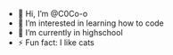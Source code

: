 - 👋 Hi, I’m @C0Co-o
- 👀 I’m interested in learning how to code
- 🌱 I’m currently in highschool 
- ⚡ Fun fact: I like cats

<!---
C0Co-o/C0Co-o is a ✨ special ✨ repository because its `README.md` (this file) appears on your GitHub profile.
You can click the Preview link to take a look at your changes.
--->

